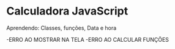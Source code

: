 # Calculadora JavaScript

Aprendendo:
Classes, funções, Data e hora

-ERRO AO MOSTRAR NA TELA
-ERRO AO CALCULAR FUNÇÕES